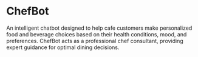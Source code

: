 # ChefBot
An intelligent chatbot designed to help cafe customers make personalized food and beverage choices based on their health conditions, mood, and preferences. ChefBot acts as a professional chef consultant, providing expert guidance for optimal dining decisions.
